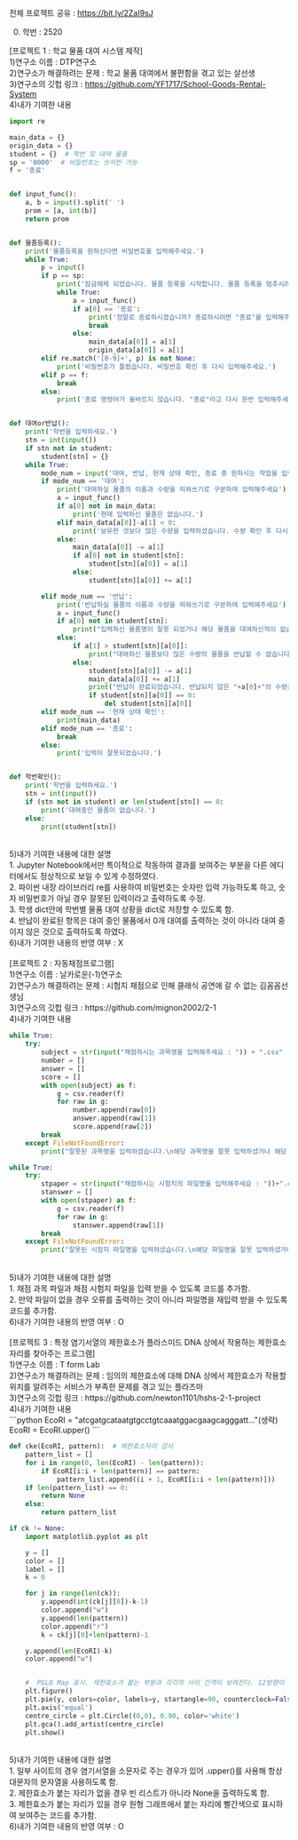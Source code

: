 전체 프로젝트 공유 : https://bit.ly/2ZaI9sJ<br>

0. 학번 : 2520<br>

[프로젝트 1 : 학교 물품 대여 시스템 제작]<br>
1)연구소 이름 : DTP연구소<br>
2)연구소가 해결하려는 문제 : 학교 물품 대여에서 불편함을 겪고 있는 살선생<br>
3)연구소의 깃헙 링크 : https://github.com/YF1717/School-Goods-Rental-System<br>
4)내가 기여한 내용<br>
```python
import re

main_data = {}
origin_data = {}
student = {}  # 학번 및 대여 물품
sp = '0000'  # 비밀번호는 숫자만 가능
f = '종료'


def input_func():
    a, b = input().split(' ')
    prom = [a, int(b)]
    return prom


def 물품등록():
    print('물품등록을 원하신다면 비밀번호를 입력해주세요.')
    while True:
        p = input()
        if p == sp:
            print('잠금해제 되었습니다. 물품 등록을 시작합니다. 물품 등록을 멈추시려면 "종료 0"을 입력해주세요.')
            while True:
                a = input_func()
                if a[0] == '종료':
                    print('정말로 종료하시겠습니까? 종료하시려면 "종료"를 입력해주세요.')
                    break
                else:
                    main_data[a[0]] = a[1]
                    origin_data[a[0]] = a[1]
        elif re.match('[0-9]+', p) is not None:
            print('비밀번호가 틀렸습니다. 비밀번호 확인 후 다시 입력해주세요.')
        elif p == f:
            break
        else:
            print('종료 명령어가 올바르지 않습니다. "종료"라고 다시 한번 입력해주세요.')


def 대여or반납():
    print('학번을 입력하세요.')
    stn = int(input())
    if stn not in student:
        student[stn] = {}
    while True:
        mode_num = input('대여, 반납, 현재 상태 확인, 종료 중 원하시는 작업을 입력하세요.\n')
        if mode_num == '대여':
            print('대여하실 물품의 이름과 수량을 띄워쓰기로 구분하여 입력해주세요')
            a = input_func()
            if a[0] not in main_data:
                print('현재 입력하신 물품은 없습니다.')
            elif main_data[a[0]]-a[1] < 0:
                print('보유한 것보다 많은 수량을 입력하셨습니다. 수량 확인 후 다시 입력해주세요.')
            else:
                main_data[a[0]] -= a[1]
                if a[0] not in student[stn]:
                    student[stn][a[0]] = a[1]
                else:
                    student[stn][a[0]] += a[1]

        elif mode_num == '반납':
            print('반납하실 물품의 이름과 수량을 띄워쓰기로 구분하여 입력해주세요')
            a = input_func()
            if a[0] not in student[stn]:
                print("입력하신 물품명이 잘못 되었거나 해당 물품을 대여하신적이 없습니다. 물품을 다시 한번 입력해주세요.")
            else:
                if a[1] > student[stn][a[0]]:
                    print("대여하신 물품보다 많은 수량의 물품을 반납할 수 없습니다. 수량을 다시 한번 확인해주세요.")
                else:
                    student[stn][a[0]] -= a[1]
                    main_data[a[0]] += a[1]
                    print("반납이 완료되었습니다. 반납되지 않은 "+a[0]+"의 수량은 "+str(student[stn][a[0]])+"개 입니다.")
                    if student[stn][a[0]] == 0:
                        del student[stn][a[0]]
        elif mode_num == '현재 상태 확인':
            print(main_data)
        elif mode_num == '종료':
            break
        else:
            print('입력이 잘못되었습니다.')


def 학번확인():
    print('학번을 입력하세요.')
    stn = int(input())
    if (stn not in student) or len(student[stn]) == 0:
        print('대여중인 물품이 없습니다.')
    else:
        print(student[stn])
```
<br>
5)내가 기여한 내용에 대한 설명<br>
1. Jupyter Notebook에서만 특이적으로 작동하여 결과를 보여주는 부분을 다른 에디터에서도 정상적으로 보일 수 있게 수정하였다.<br>
2. 파이썬 내장 라이브러리 re를 사용하여 비밀번호는 숫자만 입력 가능하도록 하고, 숫자 비밀번호가 아닐 경우 잘못된 입력이라고 출력하도록 수정.<br>
3. 학생 dict안에 학번별 물품 대여 상황을 dict로 저장할 수 있도록 함.<br>
4. 반납이 완료된 항목은 대여 중인 물품에서 0개 대여를 출력하는 것이 아니라 대여 중이지 않은 것으로 출력하도록 하였다.<br>
6)내가 기여한 내용의 반영 여부 : X<br>
<br>
[프로젝트 2 : 자동채점프로그램]<br>
1)연구소 이름 : 날카로운(-1)연구소<br>
2)연구소가 해결하려는 문제 : 시험지 채점으로 인해 클래식 공연에 갈 수 없는 김꼼꼼선생님<br>
3)연구소의 깃헙 링크 : https://github.com/mignon2002/2-1<br>
4)내가 기여한 내용<br>

```python
while True:
    try:
        subject = str(input("채점하시는 과목명을 입력해주세요 : ")) + ".csv"  # 생명과학실험
        number = []
        answer = []
        score = []
        with open(subject) as f:
            g = csv.reader(f)
            for raw in g:
                number.append(raw[0])
                answer.append(raw[1])
                score.append(raw[2])
        break
    except FileNotFoundError:
        print("잘못된 과목명을 입력하셨습니다.\n해당 과목명을 잘못 입력하셨거나 해당 과목 채점 파일이 존재하지 않습니다.\n다시 한번 입력해주세요.")

while True:
    try:
        stpaper = str(input("채점하시는 시험지의 파일명을 입력해주세요 : "))+".csv"  # 2602 허민영
        stanswer = []
        with open(stpaper) as f:
            g = csv.reader(f)
            for raw in g:
                stanswer.append(raw[1])
        break
    except FileNotFoundError:
        print("잘못된 시험지 파일명을 입력하셨습니다.\n해당 파일명을 잘못 입력하셨거나 해당 학생 시험지 파일이 존재하지 않습니다.\n다시 한번 입력해주세요.")       
```
<br>
5)내가 기여한 내용에 대한 설명<br>
1. 채점 과목 파일과 채점 시험지 파일을 입력 받을 수 있도록 코드를 추가함.<br>
2. 만약 파일이 없을 경우 오류를 출력하는 것이 아니라 파일명을 재입력 받을 수 있도록 코드를 추가함.<br>
6)내가 기여한 내용의 반영 여부 : O<br>
<br>
[프로젝트 3 : 특정 염기서열의 제한효소가 플라스미드 DNA 상에서 작용하는 제한효소자리를 찾아주는 프로그램]<br>
1)연구소 이름 :  T form Lab<br>
2)연구소가 해결하려는 문제 : 임의의 제한효소에 대해 DNA 상에서 제한효소가 작용할 위치를 알려주는 서비스가 부족한 문제를 겪고 있는 플라즈마<br>
3)연구소의 깃헙 링크 : https://github.com/newton1101/hshs-2-1-project<br>
4)내가 기여한 내용<br>
```python
EcoRI = "atcgatgcataatgtgcctgtcaaatggacgaagcagggatt..."(생략)
EcoRI = EcoRI.upper()
```

```python
def cke(EcoRI, pattern):  # 제한효소자리 검사
    pattern_list = []
    for i in range(0, len(EcoRI) - len(pattern)):
        if EcoRI[i:i + len(pattern)] == pattern:
            pattern_list.append((i + 1, EcoRI[i:i + len(pattern)]))
    if len(pattern_list) == 0:
        return None
    else:
        return pattern_list
```

```python
if ck != None:
    import matplotlib.pyplot as plt

    y = []
    color = []
    label = []
    k = 0

    for j in range(len(ck)):
        y.append(int(ck[j][0])-k-1)
        color.append("w")
        y.append(len(pattern))
        color.append("r")
        k = ck[j][0]+len(pattern)-1

    y.append(len(EcoRI)-k)
    color.append("w")


    #  PGLO Map 표시. 제한효소가 붙는 부분과 각각의 사이 간격이 보여진다. 12방향이 시작지점, 시계방향으로 bp 번호가 증가한다.
    plt.figure()
    plt.pie(y, colors=color, labels=y, startangle=90, counterclock=False)
    plt.axis('equal')
    centre_circle = plt.Circle((0,0), 0.90, color='white')
    plt.gca().add_artist(centre_circle)
    plt.show()
```
<br>
5)내가 기여한 내용에 대한 설명<br>
1. 일부 사이트의 경우 염기서열을 소문자로 주는 경우가 있어 .upper()를 사용해 항상 대문자의 문자열을 사용하도록 함.<br>
2. 제한효소가 붙는 자리가 없을 경우 빈 리스트가 아니라 None을 출력하도록 함.<br>
3. 제한효소가 붙는 자리가 있을 경우 원형 그래프에서 붙는 자리에 빨간색으로 표시하여 보여주는 코드를 추가함.<br>
6)내가 기여한 내용의 반영 여부 : O<br>
